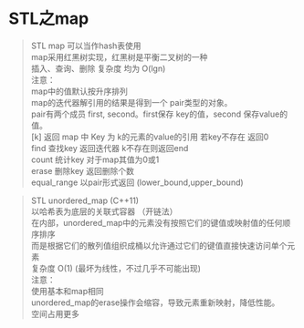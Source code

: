 # STL之map

> STL map 可以当作hash表使用    
> map采用红黑树实现，红黑树是平衡二叉树的一种    
> 插入、查询、删除 复杂度 均为 O(lgn)    
> 注意：    
> 	map中的值默认按升序排列    
>  	map的迭代器解引用的结果是得到一个 pair类型的对象。    
> 	pair有两个成员 first, second。first保存 key的值，second   保存value的值。  
>  	[k] 返回 map 中 Key 为 k的元素的value的引用 若key不存在   返回0  
>  	find	查找key 返回迭代器 k不存在则返回end    
>  	count	统计key	对于map其值为0或1    
>  	erase	删除key	返回删除个数    
>  	equal_range	以pair形式返回 (lower_bound,upper_bound)    



> STL unordered_map (C++11)  
> 以哈希表为底层的关联式容器 （开链法）  
> 在内部，unordered_map中的元素没有按照它们的键值或映射值的任何顺序排序  
> 而是根据它们的散列值组织成桶以允许通过它们的键值直接快速访问单个元素  
> 复杂度 O(1)	(最坏为线性，不过几乎不可能出现)  
> 注意：  
> 	使用基本和map相同  
>  	unordered_map的erase操作会缩容，导致元素重新映射，降低性能。  
> 	空间占用更多  
